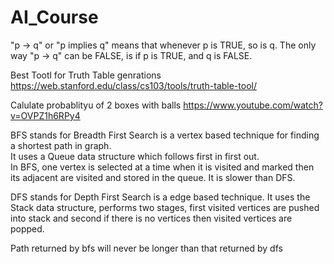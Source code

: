 # AI_Course

"p -> q" or "p implies q" means that whenever p is TRUE, so is q.
The only way "p -> q" can be FALSE, is if p is TRUE, and q is FALSE.

Best Tootl for Truth Table genrations
https://web.stanford.edu/class/cs103/tools/truth-table-tool/



Calulate probablityu of 2 boxes with balls
https://www.youtube.com/watch?v=OVPZ1h6RPy4


BFS stands for Breadth First Search is a vertex based technique for finding a shortest path in graph.\
It uses a Queue data structure which follows first in first out.\
In BFS, one vertex is selected at a time when it is visited and marked then its adjacent are visited and stored in the queue. It is slower than DFS.


DFS stands for Depth First Search is a edge based technique. It uses the Stack data structure, performs two stages, first visited vertices are pushed into stack and second if there is no vertices then visited vertices are popped.

Path returned by bfs will never be longer than that returned by dfs




